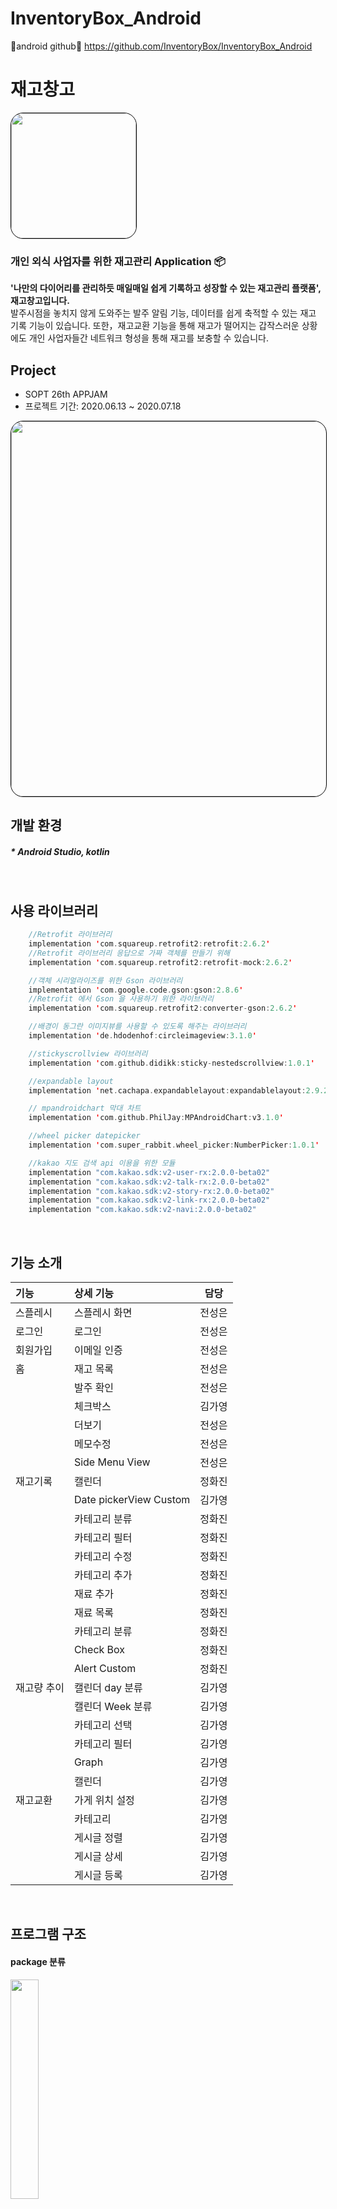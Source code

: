 
# InventoryBox_Android
🦖android github🦖 https://github.com/InventoryBox/InventoryBox_Android
<br>


# 재고창고
<img style="border: 1px solid black !important; border-radius:20px; " src="https://user-images.githubusercontent.com/63707317/86824314-f1be6380-c0c8-11ea-8893-e5856316f338.png" width="200px" />

###  개인 외식 사업자를 위한 재고관리 Application 📦
<b>'나만의 다이어리를 관리하듯 매일매일 쉽게 기록하고 성장할 수 있는 재고관리 플랫폼', 재고창고입니다. </b><br/>
발주시점을 놓치지 않게 도와주는 발주 알림 기능, 데이터를 쉽게 축적할 수 있는 재고 기록 기능이 있습니다. 
또한，재고교환 기능을 통해 재고가 떨어지는 갑작스러운 상황에도 개인 사업자들간 네트워크 형성을 통해 재고를 보충할 수 있습니다.
 <br>

## Project
* SOPT 26th APPJAM 
* 프로젝트 기간: 2020.06.13 ~ 2020.07.18

<img style="border: 1px solid black !important; border-radius:20px; " src="https://user-images.githubusercontent.com/63707317/86822421-92f7ea80-c0c6-11ea-965f-0d14951ce44e.png" width="600px" />
<br>

## 개발 환경
##### * Android Studio, kotlin
<br>

## 사용 라이브러리  
```kotlin
    //Retrofit 라이브러리
    implementation 'com.squareup.retrofit2:retrofit:2.6.2'
    //Retrofit 라이브러리 응답으로 가짜 객체를 만들기 위해
    implementation 'com.squareup.retrofit2:retrofit-mock:2.6.2'

    //객체 시리얼라이즈를 위한 Gson 라이브러리
    implementation 'com.google.code.gson:gson:2.8.6'
    //Retrofit 에서 Gson 을 사용하기 위한 라이브러리
    implementation 'com.squareup.retrofit2:converter-gson:2.6.2'

    //배경이 동그란 이미지뷰를 사용할 수 있도록 해주는 라이브러리
    implementation 'de.hdodenhof:circleimageview:3.1.0'

    //stickyscrollview 라이브러리
    implementation 'com.github.didikk:sticky-nestedscrollview:1.0.1'

    //expandable layout
    implementation 'net.cachapa.expandablelayout:expandablelayout:2.9.2'

    // mpandroidchart 막대 차트
    implementation 'com.github.PhilJay:MPAndroidChart:v3.1.0'

    //wheel picker datepicker
    implementation 'com.super_rabbit.wheel_picker:NumberPicker:1.0.1'

    //kakao 지도 검색 api 이용을 위한 모듈
    implementation "com.kakao.sdk:v2-user-rx:2.0.0-beta02"
    implementation "com.kakao.sdk:v2-talk-rx:2.0.0-beta02"
    implementation "com.kakao.sdk:v2-story-rx:2.0.0-beta02"
    implementation "com.kakao.sdk:v2-link-rx:2.0.0-beta02"
    implementation "com.kakao.sdk:v2-navi:2.0.0-beta02"

```

<br>
    
## 기능 소개
| 기능 | 상세 기능 | 담당 |
 |:--------|:--------|:--------:| 
 | 스플레시 | 스플레시 화면 | 전성은 | 
 | 로그인 | 로그인 | 전성은 | 
 | 회원가입 | 이메일 인증 | 전성은 |
 | 홈 | 재고 목록 | 전성은 | 
 |  | 발주 확인 | 전성은 |
 |  | 체크박스 | 김가영 |
 |  | 더보기 | 전성은 |
 |  | 메모수정 | 전성은 |
 |  | Side Menu View | 전성은 |
 | 재고기록 | 캘린더 | 정화진 |
 |  | Date pickerView Custom| 김가영 |
 |  | 카테고리 분류 | 정화진 |
 |  | 카테고리 필터 | 정화진 |
 |  | 카테고리 수정 | 정화진 |
 |  | 카테고리 추가 | 정화진 |
 |  | 재료 추가 | 정화진 |
 |  | 재료 목록 | 정화진 |
 |  | 카테고리 분류 | 정화진 |
 |  | Check Box | 정화진 |
 |  | Alert Custom | 정화진 |
 | 재고량 추이 | 캘린더 day 분류 | 김가영 |
 | | 캘린더 Week 분류 | 김가영 |
 | | 카테고리 선택 | 김가영 |
 | | 카테고리 필터 | 김가영 |
 | | Graph | 김가영 |
 | | 캘린더 | 김가영 |
 | 재고교환 | 가게 위치 설정 | 김가영 |
 | | 카테고리 | 김가영 |
 | | 게시글 정렬 | 김가영 |
 | | 게시글 상세 | 김가영 |
 | | 게시글 등록 | 김가영 |
 <br>

## 프로그램 구조
#### package 분류

<div>
<img src="https://user-images.githubusercontent.com/51014789/87791076-a5b7af80-c87c-11ea-98c7-13bba6b49cf3.PNG" width="30%">
</div>
프로그램 구조는 크게 activity, adapter, data, db, fragment, graph, network, viewholder, etc 로 분류했다. network에는 싱글톤인 RequestToServer, interface인 NetworkService, kotlin 확장함수를 이용한 customEnqueue가 있으며 GET, POST, PUT으로 나누어 분류했다. graph 패키지는 다양한 종류의 그래프를 위한 확장함수들로 구성되어 있다.<br> db 패키지에는 유저 정보 저장을 위한 SharedPreferenceController가 들어있다. etc 패키지에는 datepicker, recyclerview decoration 등 다양한 custom을 위한 클래스와 확장 함수들이 있다. 
 
<br>

## 핵심 기능 구현 방법 및 구현 화면

#### <홈>

체크박스 - onHomeCheckLister를 이용하여 체크박스와 체크리스트를 연결 <br>
'자세히' 버튼을 눌러 최근 5일의 재고 추이를 확인 - expandable list view 와 MPAndroidChart 이용 <br>

<br>
<div>
<img src="https://user-images.githubusercontent.com/51014789/87784667-b1ea3f80-c871-11ea-9929-6779e887754f.PNG" width="23%">
<img src="https://user-images.githubusercontent.com/51014789/87784859-0a214180-c872-11ea-9038-f6e7d92dc088.PNG" width="23%">
<img src="https://user-images.githubusercontent.com/51014789/87784680-b6165d00-c871-11ea-8438-c415838bf7fe.PNG" width="23%">
</div>
<br>  
  
#### <재고 기록>

WheelPicker 라이브러리를 이용하여 커스텀 데이트 피커 제작<br>


<div>
<img src = "https://user-images.githubusercontent.com/61824695/87776889-76487900-c863-11ea-8322-7b21cb50cd7a.png" width="23%">
<img src = "https://user-images.githubusercontent.com/61824695/87776955-9415de00-c863-11ea-84be-02152dbf068f.png" width = "23%">
<img src = "https://user-images.githubusercontent.com/61824695/87776699-2073d100-c863-11ea-822c-28ece52d3e8d.png" width = "23%">
</div>
<br>

#### <재고량 추이>

MPAndroidChart 이용하여 주간 그래프 구현<br>
MPAndroidChart 이용하여 비교 그래프 구현<br>
<div>
<img src="https://user-images.githubusercontent.com/61824695/87776524-e0ace980-c862-11ea-85f6-0993f9dec3c5.png" width="23%">
<img src="https://user-images.githubusercontent.com/61824695/87776606-00dca880-c863-11ea-8f72-a2e56ba741b1.png width="23%">
</div>
<br>

#### <재고 교환>

Kakao API 이용, 주소 검색 <br>

<div>
<img src="https://user-images.githubusercontent.com/60654009/87759503-5f952880-c849-11ea-8cc0-68f2eef84779.png" width="23%">
</div>
<br>
 
## A-1 ConstraintLayout을 사용한 화면 개발
### 1. match_constraint, chain, guideline 등 constraintLayout의 다양한 속성 활용

레이아웃을 짤 때 margin으로 여백을 주기보다는 constraintLayout의 guideline 속성을 이용하여 뷰들을 guideline에 맞추었다. <br>
ex)
<br>
<div>
 <img src="https://user-images.githubusercontent.com/51014789/87706249-24a7dc00-c7da-11ea-99aa-e57e6a2aca6a.PNG" width="23%">
 <img src="https://user-images.githubusercontent.com/51014789/87706625-c7605a80-c7da-11ea-99c6-d81337661169.PNG" width="23%">
 <img src="https://user-images.githubusercontent.com/51014789/86891495-e8211400-c139-11ea-9a06-05d28b1a8aa5.PNG" width="22%">
 <img src="https://user-images.githubusercontent.com/60654009/86902091-73090b00-c148-11ea-882e-32e91df68466.png" width="23%">
</div>
<br>
 
* activity_login.xml에서 guideline과 match_constraint 이용
guideline을 이용하여 양쪽 여백을 맞추고 뷰들의 width를 match_constraint로 하여 guideline에 꽉 차게 지정했다.

* activity_sign_up.xml에서 match_constraint, chain, guideline 이용
guideline을 이용하여 양쪽 여백을 맞추고 뷰들의 width를 match_constraint로 하여 guideline에 꽉 차게 지정했고, chain을 이용하여 각 뷰들을 연결했다.

* activity_drawer.xml에서 chain 속성 활용
각 항목들을 프로필 constraintlayout과 chain으로 연결하고 Vertical chainStyle을 packed로 지정하여 붙였다.

* activity_drawer.xml에서 match_constraint 속성 활용
레이아웃에 각 메뉴들을 꽉 차게 맞추기 위해 모든 메뉴들의 layut_width에 0dp로 match_constraint 속성을 적용했다.

* activity_add.xml에서 guidline 속성 활용

* fragment_graph_detail.xml 에서 guideline 속성, match_constraint 사용

* fragment_graph_detail.xml 에서 guideline 속성 활용
왼쪽에 같은 margin 값을 주기 위해 guideline을 만든 후 constraint 적용
<br>

### 2. 제약조건의 연관성
뷰를 부모와 연관지어 여백을 적용하는 방식이 아니라 가까운 뷰에게 제약조건을 걸어 여백을 통해 위치를 지정했다.

<br>

### 3. width, height 속성에 match_parent, wrap_content, match_constraint 위주로 사용

* textView의 text 내용에 따라 크기가 달라져야 하는 경우가 많기 때문에 width 속성에 wrap_content 속성 위주로 사용
ex) 사용자 이름, 주소, 날짜, 발주 확인 목록 등
* activity_drawer.xml에 match_constraint를 활용하여 레이아웃에 각 메뉴들을 꽉 차게 지정
* 회원가입, 로그인 뷰에서 match_constraint를 활용하여 guideline에 각 editText 뷰들을 꽉 차게 지정

<br>

## A-2 kotlin collection의 확장함수 사용 / custom 확장 함수 사용

### kotlin collection의 확장함수 사용
#### map

GraphFragment 에서 category에 해당하는 값들을 새로운 arrayList에 넣어 adapter 에 반영해주기
```kotlin
if(category_idx>1){  
  sorted_datas_graph = datas_graph.filter {  
  it.categoryIdx==category_idx  
    }.toMutableList()
graph_adapter.datas = sorted_datas_graph
graph_adapter.notifyDataSetChanged()
```

ExchangeFoodFragment, ExchangeProductFragment 에서 해당하는 data 들만 넣어주기
```kotlin
for(data in it.data.postInfo){  
  datas.add(data)  
}  
val sorted : MutableList<PostInfo> = datas.filter {data->  
  data.isFood==1  
}.toMutableList()  
exchangeRVAdapter.datas=sorted  
exchangeRVAdapter.notifyDataSetChanged()
' ' 



### custom 확장 함수 사용
#### customEnqueue

kotlin extension을 이용한 메소드를 적용하였다. 통신 부분마다 customEnqueue 함수를 이용하여 반복되는 요소들을 줄일 수 있었다.

```kotlin
fun<ResponseType> Call<ResponseType>.customEnqueue(
    onFail:()-> Unit={ Log.d("network", "통신 실패")},
    onSuccess:(ResponseType)->Unit,
    onError:()->Unit={}
){
    this.enqueue(object: Callback<ResponseType> {
        override fun onFailure(call: Call<ResponseType>, t: Throwable){
            onFail()
            Log.d("network", t.message)
        }

        override fun onResponse(call: Call<ResponseType>, response: Response<ResponseType>){
            response.body()?.let{
                onSuccess(it)
            }?:onError()
            Log.d("network", response.message())
            Log.d("network", response.code().toString())
        }
    })
}
```

#### getColorFromRes
```kotlin
// color res id로부터 color 값 반환
fun Context.getColorFromRes(color:Int):Int{
    return ContextCompat.getColor(this, color)
}
```

#### draw5DaysGraph
```kotlin
// datas : 최근 5일 재고량 int arraylist
// day : 마지막 재고량의 요일 - 일요일(0) ~ 토요일(6)
fun BarChart.draw5DaysGraph(context: Context, datas : ArrayList<Int>, day : Int, count_noti:Int) {

    this.setTouchEnabled(false)
    datas.add(0,-1)
    datas.add(0,-1)

    var data : BarData = createChartData(context, datas,count_noti)
    configureChartAppearance( this,context, day)
    prepareChartData(context, this, data)

    //bar 위에 value 위치하도
    this.setDrawValueAboveBar(true)
    //알림 개수 라인 그리기
    if(count_noti != -1){
        drawAxisLine(context, this, count_noti)
    }
}

// num에 해당하는 value의 수평선 그린
private fun drawAxisLine(context: Context, barchart : BarChart, num : Int) {
    val line : LimitLine = LimitLine(num.toFloat(), "발주 알림 개수 $num")
    barchart.axisLeft.addLimitLine(line)
    line.lineColor= context.getColorFromRes(R.color.yellow)
    line.labelPosition = LimitLine.LimitLabelPosition.LEFT_TOP
    line.lineWidth=1f
    line.textColor = context.getColorFromRes(R.color.yellow)
    line.typeface = ResourcesCompat.getFont(context, R.font.nanum_square_extra_bold )
    line.textSize = 12f
    // y 축으로부터 거리 설정
    line.yOffset=3f
//    line.xOffset=-10f
//    barchart.animateX(2000)
//    barchart.animateY(2000)

}

// 데이터 받아서다
private fun prepareChartData(context: Context, barchart : BarChart, data: BarData) {
    //value text size 설정
    data.setValueTextSize(12f)
    // text color 설
    data.setValueTextColor(context.getColorFromRes(R.color.darkgrey))
    barchart.data=data
    barchart.invalidate()
}

// BarData만들기
private fun createChartData(context: Context, datas :ArrayList<Int>, count_noti: Int): BarData {
    val values: ArrayList<BarEntry> = ArrayList()

    for (i in 0..6){
        values.add(BarEntry(i.toFloat(), datas.get(i).toFloat()))
    }

    val set = CustomBarDataSet(values, "SET_LABEL",count_noti)
    set.colors=
            //listOf(ContextCompat.getColor(this,R.color.yellow),ContextCompat.getColor(this, R.color.gray))
        listOf(context.getColorFromRes(R.color.yellow), context.getColorFromRes(R.color.middlegrey))
    val dataSets = ArrayList<IBarDataSet>()
    dataSets.add(set)



    val data: BarData = BarData(dataSets)
    //value값을 int로
    data.setValueFormatter(object: ValueFormatter(){
        override fun getFormattedValue(value: Float): String {
            return if(value>=0) Math.round(value).toString() else "".toString()
        }
    })
    data.setValueTypeface(ResourcesCompat.getFont(context, R.font.nanum_square_extra_bold))

    //막대 너비 수정
    data.barWidth=0.2f

    return data
}

//chart 가 어떻가 보여질지
//day 는 마지막 데이터의 요일
private fun configureChartAppearance(barchart : BarChart, context: Context, day: Int) {


    val DAYS = arrayListOf<String>("일","월","화","수","목","금","토","일","월","화","수","목","금","토")
    val first_day  = if(day-4>=0) day-4 else day+3


//    Log.d("testtest","firstday = $first_day")
//    val day5 = arrayListOf<String>("","","일","월","화","수","목")
    val day5 = arrayListOf<String>("","")

    for(i in first_day..(first_day+4)){
        day5.add(DAYS.get(i))
    }
    for(i in day5){
//        Log.d("testtest","$i")
    }

    barchart.description.isEnabled=false
    barchart.setDrawValueAboveBar(false)

    //legend없애기
    barchart.legend.isEnabled=false

    val renderer=RoundedChartRenderer(barchart, barchart.animator, barchart.viewPortHandler)

    renderer.setmRadius(30f)
    barchart.renderer = renderer



    val x_axis = barchart.xAxis

    //x축 bottom에 위치
    x_axis.position= XAxis.XAxisPosition.BOTTOM
    //x축에 요일 입력
    x_axis.granularity=1f
    x_axis.setDrawGridLines(false)
    x_axis.valueFormatter= object : ValueFormatter(){
        override fun getFormattedValue(value:Float): String {
            return day5.get(value.toInt())
//            return value.toString()
        }
    }
    x_axis.typeface= ResourcesCompat.getFont(context, R.font.nanum_square_bold )
    x_axis.textSize=11f
//    x_axis.spaceMin = 5f

    //y축의 활성화 없애개
    val axisLeft = barchart.axisLeft
    axisLeft.granularity=1f
    axisLeft.axisMinimum= 0f
    axisLeft.labelCount=5
    axisLeft.setDrawAxisLine(false)
    axisLeft.setDrawLabels(false)
    axisLeft.setDrawGridLines(false)

    val axisRight = barchart.axisRight



    axisRight.isEnabled=false


}
```

#### drawDoubleGraph
```kotlin
fun BarChart.drawDoubleGraph(context:Context, data1: ArrayList<Int>,data2 : ArrayList<Int>){

    this.setTouchEnabled(false)

    var values1 = ArrayList<BarEntry>()
    var values2 = ArrayList<BarEntry>()


    Log.d("drawdoublegraph",""+ data1.toString()+data2.toString())
    // data 만들기
    for(i in 0..6){
        Log.d("drawdoublegraph","a"+ data1[i] + data2[i])
        values1.add(BarEntry(i.toFloat(), data1[i].toFloat()))
        values2.add(BarEntry(i.toFloat(), data2[i].toFloat()))
    }

    val data_set1 =BarDataSet(values1,"")
    val data_set2 =BarDataSet(values2, "")

    data_set1.color= getColorFromRes(context, R.color.middlegrey)
    data_set2.color= getColorFromRes(context, R.color.yellow)


    val data_sets = ArrayList<IBarDataSet>()
    data_sets.add(data_set1)
    data_sets.add(data_set2)

    val datas = BarData(data_sets)
    datas.setValueTextSize(12f)
//    data.setValueTextColor(context.getColorFromRes(R.color.darkgrey))
    datas.setValueTextColor(context.getColorFromRes(R.color.darkgrey))
    datas.setValueTextSize(9f)
    datas.setValueTypeface(ResourcesCompat.getFont(context, R.font.nanum_square_extra_bold))

    datas.setValueFormatter(object :ValueFormatter(){
        override fun getFormattedValue(value: Float): String {
            return if(value>=0)Math.round(value).toString()else ""
        }
    })


    datas.barWidth=0.15f
    this.data=datas
    this.invalidate()
    this.groupBars(-0.5f, 0.5f, 0.1f)




    setAxis(context, this)
    //legend 제거
//    this.legend.isEnabled=false
    this.legendRenderer
    //legend custom
    val legendEntry1 = LegendEntry("첫번째", Legend.LegendForm.LINE, 10f, 2f, null, context.getColorFromRes(R.color.middlegrey))
    val legendEntry2 = LegendEntry("두번째", Legend.LegendForm.LINE, 10f, 2f, null, context.getColorFromRes(R.color.yellow))

    this.legend.setCustom(arrayListOf(legendEntry1, legendEntry2))
    this.legend.isEnabled=true
    this.legend.horizontalAlignment = Legend.LegendHorizontalAlignment.RIGHT
    this.legend.verticalAlignment = Legend.LegendVerticalAlignment.TOP
    this.legend.typeface = ResourcesCompat.getFont(context,R.font.nanum_square_extra_bold )
    this.legend.textColor = context.getColorFromRes(R.color.darkgrey)

    //동그란 모
    val renderer=RoundedChartRenderer(this, this.animator, this.viewPortHandler)
    renderer.setmRadius(30f)
    this.renderer = renderer

    this.description.isEnabled=false

//    var max = this.yChartMax
//    drawAxisLine(this, max.toInt())
//    drawAxisLine(this, max.toInt()/2)



}

fun setAxis(context: Context,barchart:BarChart) {
    val x_axis = barchart.xAxis
    val left_axis = barchart.axisLeft
    val right_axis = barchart.axisRight

    val DAYS= arrayListOf<String>("일","월","화","수","목","금","토")

    //x축에 일-월 표시
    x_axis.valueFormatter=object :ValueFormatter(){
        override fun getFormattedValue(value: Float): String {
            return DAYS.get(value.toInt())
        }
    }
    //label은 바닥에 위치하도록
    x_axis.position=XAxis.XAxisPosition.BOTTOM
    x_axis.setDrawGridLines(false)
    x_axis.typeface= ResourcesCompat.getFont(context,R.font.nanum_square_bold )
    x_axis.textSize=11f

    left_axis.setDrawGridLines(false)
    left_axis.setDrawLabels(false)
    left_axis.setDrawAxisLine(false)
    left_axis.axisMinimum=0f
    left_axis.granularity=10f

    right_axis.isEnabled=false



//    left_axis.isEnabled=false
//
//
//    right_axis.setDrawLabels(false)
//    right_axis.setDrawAxisLine(false)
//    right_axis.isEnabled=false)

}

fun getColorFromRes(context: Context, color : Int) :Int{
    return ContextCompat.getColor(context, color)
}
private fun drawAxisLine(barchart: BarChart, num : Int) {
    val line : LimitLine = LimitLine(num.toFloat())
    barchart.axisLeft.addLimitLine(line)
//    line.lineColor= getColorFromRes(R.color.yellow)

}
```

#### drawSingleGraph
```kotlin
// 일요일에서 월요일까지의 데이터를 ArrayList로 전달받아 그래프를 그려주는 함수

fun BarChart.drawSingleGraph(context: Context, datas : ArrayList<Int>, count_noti:Int) {

    this.setTouchEnabled(false)

    var data : BarData = createChartData(context, datas,count_noti)
    configureChartAppearance( this,context)
    prepareChartData(context, this, data)

    //bar 위에 value 위치하도
    this.setDrawValueAboveBar(true)
    //알림 개수 라인 그리기
    if(count_noti > 0){
        drawAxisLine(context, this, count_noti)
    }else{
        this.axisLeft.removeAllLimitLines()
    }
}

// num에 해당하는 value의 수평선 그린
private fun drawAxisLine(context: Context, barchart : BarChart, num : Int) {

    barchart.axisLeft.removeAllLimitLines()
    val line :LimitLine = LimitLine(num.toFloat())
    barchart.axisLeft.addLimitLine(line)
    line.lineColor= context.getColorFromRes(R.color.yellow)
    line.lineWidth=1f
//    barchart.animateX(2000)
//    barchart.animateY(2000)

}

// 데이터 받아서다
private fun prepareChartData(context: Context, barchart : BarChart,data: BarData) {
    //value text size 설정
    data.setValueTextSize(12f)
    // text color 설
    data.setValueTextColor(context.getColorFromRes(R.color.darkgrey))
    barchart.data=data
    barchart.invalidate()
}

// BarData만들기
private fun createChartData(context: Context, datas :ArrayList<Int>, count_noti: Int): BarData {
    val values: ArrayList<BarEntry> = ArrayList()

    for (i in 0..6){
        values.add(BarEntry(i.toFloat(), datas.get(i).toFloat()))
    }

    val set = CustomBarDataSet(values, "SET_LABEL", count_noti)
    set.colors=
            //listOf(ContextCompat.getColor(this,R.color.yellow),ContextCompat.getColor(this, R.color.gray))
        listOf(context.getColorFromRes(R.color.yellow), context.getColorFromRes(R.color.middlegrey))
    val dataSets = ArrayList<IBarDataSet>()
    dataSets.add(set)



    val data:BarData = BarData(dataSets)
    //value값을 int로
   data.setValueFormatter(object: ValueFormatter(){
        override fun getFormattedValue(value: Float): String {
            return if(value>=0) Math.round(value).toString() else "".toString()
        }
    })
    data.setValueTypeface(ResourcesCompat.getFont(context, R.font.nanum_square_extra_bold))

    //막대 너비 수정
    data.barWidth=0.2f

    return data
}

//chart 가 어떻가 보여질
private fun configureChartAppearance(barchart : BarChart, context: Context) {


    val DAYS = arrayListOf<String>("일","월","화","수","목","금","토")

    barchart.description.isEnabled=false
    barchart.setDrawValueAboveBar(false)

    //legend없애기
    barchart.legend.isEnabled=false

    val renderer=RoundedChartRenderer(barchart, barchart.animator, barchart.viewPortHandler)

    renderer.setmRadius(30f)
    barchart.renderer = renderer



    val x_axis = barchart.xAxis

    //x축 bottom에 위치
    x_axis.position=XAxis.XAxisPosition.BOTTOM
    //x축에 요일 입력
    x_axis.setDrawGridLines(false)
    x_axis.valueFormatter= object : ValueFormatter(){
        override fun getFormattedValue(value:Float): String {
            return DAYS.get(value.toInt())
        }
    }
    x_axis.typeface=ResourcesCompat.getFont(context,R.font.nanum_square_bold )
    x_axis.textSize=11f
//    x_axis.spaceMin = 5f

    //y축의 활성화 없애개
    val axisLeft = barchart.axisLeft
    axisLeft.granularity=10f
    axisLeft.axisMinimum= 0f
    axisLeft.setDrawAxisLine(false)
    axisLeft.setDrawTopYLabelEntry(false)
    axisLeft.setDrawZeroLine(false)
    axisLeft.setDrawLabels(false)
    axisLeft.setDrawGridLines(false)

    val axisRight = barchart.axisRight



    axisRight.isEnabled=false


}

```
ExchangeFoodFragment
```kotlin
fun TextView.categorySetClicked(context: Context){  
  this.background = ContextCompat.getDrawable(context, R.drawable.rec18_yellow)  
  this.setTextColor(context.getColor(R.color.white))  
}  
fun TextView.categorySetUnClicked(context: Context){  
  this.background = null  
 this.setTextColor(context.getColor(R.color.grey))  
}
```


----
<br>

## 💻 Developer

* [김가영](https://github.com/jujube0)
* [전성은](https://github.com/cse0616)
* [정화진](https://github.com/hjh1161514)



